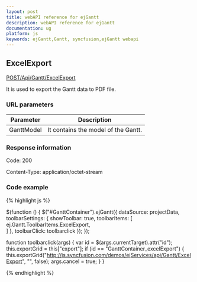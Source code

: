 ```yaml
---
layout: post
title: webAPI reference for ejGantt
description: webAPI reference for ejGantt
documentation: ug
platform: js
keywords: ejGantt,Gantt, syncfusion,ejGantt webapi
---
```


## ExcelExport

[POST/Api/Gantt/ExcelExport](http://js.syncfusion.com/demos/ejServices/api/Gantt/ExcelExport)

It is used to export the Gantt data to PDF file.

### URL parameters

|  Parameter |  Description | 
|---|---|
|GanttModel|It contains the model of the Gantt.|  

### Response information 

Code: 200

Content-Type: application/octet-stream	

### Code example 

{% highlight js %}

$(function () {
      $("#GanttContainer").ejGantt({
      dataSource: projectData,
      toolbarSettings: {
      showToolbar: true,
      toolbarItems: [
      ej.Gantt.ToolbarItems.ExcelExport,            
      ]
      },
      toolbarClick: toolbarclick
      });
});

function toolbarclick(args) {
var id = $(args.currentTarget).attr("id");
this.exportGrid = this["export"];
if (id == "GanttContainer_excelExport") {			
      this.exportGrid("http://js.syncfusion.com/demos/ejServices/api/Gantt/ExcelExport", "", false);
      args.cancel = true;
}
}

{% endhighlight %}
